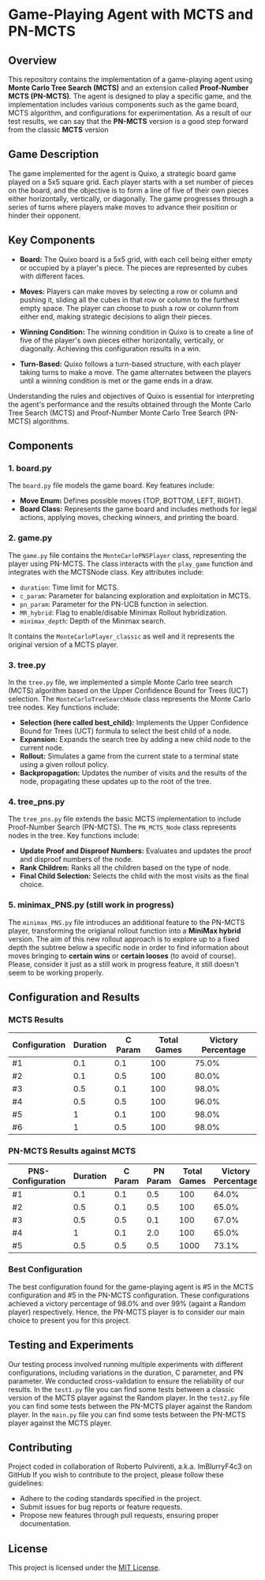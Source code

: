 # Game-Playing Agent with MCTS and PN-MCTS

## Overview

This repository contains the implementation of a game-playing agent using **Monte Carlo Tree Search (MCTS)** and an extension called **Proof-Number MCTS (PN-MCTS)**. The agent is designed to play a specific game, and the implementation includes various components such as the game board, MCTS algorithm, and configurations for experimentation.
As a result of our test results, we can say that the **PN-MCTS** version is a good step forward from the classic **MCTS** version

## Game Description

The game implemented for the agent is Quixo, a strategic board game played on a 5x5 square grid. Each player starts with a set number of pieces on the board, and the objective is to form a line of five of their own pieces either horizontally, vertically, or diagonally. The game progresses through a series of turns where players make moves to advance their position or hinder their opponent.

## Key Components

- **Board:** The Quixo board is a 5x5 grid, with each cell being either empty or occupied by a player's piece. The pieces are represented by cubes with different faces.

- **Moves:** Players can make moves by selecting a row or column and pushing it, sliding all the cubes in that row or column to the furthest empty space. The player can choose to push a row or column from either end, making strategic decisions to align their pieces.

- **Winning Condition:** The winning condition in Quixo is to create a line of five of the player's own pieces either horizontally, vertically, or diagonally. Achieving this configuration results in a win.

- **Turn-Based:** Quixo follows a turn-based structure, with each player taking turns to make a move. The game alternates between the players until a winning condition is met or the game ends in a draw.

Understanding the rules and objectives of Quixo is essential for interpreting the agent's performance and the results obtained through the Monte Carlo Tree Search (MCTS) and Proof-Number Monte Carlo Tree Search (PN-MCTS) algorithms.

## Components

### 1. board.py

The `board.py` file models the game board. Key features include:

- **Move Enum:** Defines possible moves (TOP, BOTTOM, LEFT, RIGHT).
- **Board Class:** Represents the game board and includes methods for legal actions, applying moves, checking winners, and printing the board.

### 2. game.py

The `game.py` file contains the `MonteCarloPNSPlayer` class, representing the player using PN-MCTS. The class interacts with the `play_game` function and integrates with the MCTSNode class. Key attributes include:

- `duration`: Time limit for MCTS.
- `c_param`: Parameter for balancing exploration and exploitation in MCTS.
- `pn_param`: Parameter for the PN-UCB function in selection.
- `MR_hybrid`: Flag to enable/disable Minimax Rollout hybridization.
- `minimax_depth`: Depth of the Minimax search.

It contains the `MonteCarloPlayer_classic` as well and it represents the original version of a MCTS player.

### 3. tree.py

In the `tree.py` file, we implemented a simple Monte Carlo tree search (MCTS) algorithm based on the Upper Confidence Bound for Trees (UCT) selection. The `MonteCarloTreeSearchNode` class represents the Monte Carlo tree nodes. Key functions include:

- **Selection (here called best_child):** Implements the Upper Confidence Bound for Trees (UCT) formula to select the best child of a node.
- **Expansion:** Expands the search tree by adding a new child node to the current node.
- **Rollout:** Simulates a game from the current state to a terminal state using a given rollout policy.
- **Backpropagation:** Updates the number of visits and the results of the node, propagating these updates up to the root of the tree.

### 4. tree_pns.py

The `tree_pns.py` file extends the basic MCTS implementation to include Proof-Number Search (PN-MCTS). The `PN_MCTS_Node` class represents nodes in the tree. Key functions include:

- **Update Proof and Disproof Numbers:** Evaluates and updates the proof and disproof numbers of the node.
- **Rank Children:** Ranks all the children based on the type of node.
- **Final Child Selection:** Selects the child with the most visits as the final choice.

### 5. minimax_PNS.py (still work in progress)

The `minimax_PNS.py` file introduces an additional feature to the PN-MCTS player, transforming the origianal rollout function into a **MiniMax hybrid** version. The aim of this new rollout approach is to explore up to a fixed depth the subtree below a specific node in order to find information about moves bringing to **certain wins** or **certain looses** (to avoid of course).
Please, consider it just as a still work in progress feature, it still doesn't seem to be working properly.

## Configuration and Results

### MCTS Results

| Configuration | Duration | C Param | Total Games | Victory Percentage |
|---------------|----------|---------|-------------|---------------------|
| #1            | 0.1      | 0.1     | 100         | 75.0%               |
| #2            | 0.1      | 0.5     | 100         | 80.0%               |
| #3            | 0.5      | 0.1     | 100         | 98.0%               |
| #4            | 0.5      | 0.5     | 100         | 96.0%               |
| #5            | 1        | 0.1     | 100         | 98.0%               |
| #6            | 1        | 0.5     | 100         | 98.0%               |

### PN-MCTS Results against MCTS

| PNS-Configuration | Duration | C Param | PN Param | Total Games | Victory Percentage |
|-------------------|----------|---------|----------|-------------|---------------------|
| #1                | 0.1      | 0.1     | 0.5      | 100         | 64.0%               |
| #2                | 0.5      | 0.1     | 0.5      | 100         | 65.0%               |
| #3                | 0.5      | 0.5     | 0.1      | 100         | 67.0%               |
| #4                | 1        | 0.1     | 2.0      | 100         | 65.0%               |
| #5                | 0.5      | 0.5     | 0.5      | 1000        | 73.1%               |


### Best Configuration

The best configuration found for the game-playing agent is #5 in the MCTS configuration and #5 in the PN-MCTS configuration. These configurations achieved a victory percentage of 98.0% and over 99% (againt a Random player) respectively.
Hence, the PN-MCTS player is to consider our main choice to present you for this project.

## Testing and Experiments

Our testing process involved running multiple experiments with different configurations, including variations in the duration, C parameter, and PN parameter. We conducted cross-validation to ensure the reliability of our results.
In the `test1.py` file you can find some tests between a classic version of the MCTS player against the Random player.
In the `test2.py` file you can find some tests between the PN-MCTS player against the Random player.
In the `main.py` file you can find some tests between the PN-MCTS player against the MCTS player.

## Contributing
Project coded in collaboration of Roberto Pulvirenti, a.k.a. ImBlurryF4c3 on GitHub
If you wish to contribute to the project, please follow these guidelines:

- Adhere to the coding standards specified in the project.
- Submit issues for bug reports or feature requests.
- Propose new features through pull requests, ensuring proper documentation.

## License

This project is licensed under the [MIT License](LICENSE).

